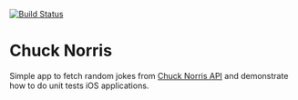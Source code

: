 [![Build Status](https://www.bitrise.io/app/373bbbf556c871e2/status.svg?token=adSxoO7WAetl6Co51RCFFw&branch=master)](https://www.bitrise.io/app/373bbbf556c871e2)

Chuck Norris
==

Simple app to fetch random jokes from [Chuck Norris API](https://api.chucknorris.io/) and demonstrate how to do unit tests iOS applications.
